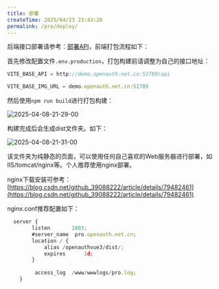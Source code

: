 ```yaml
---
title: 部署
createTime: 2025/04/23 23:43:26
permalink: /pro/deploy/
---
```


后端接口部署请参考：[部署API](/core/deployapi.html)，前端打包流程如下：

首先修改配置文件`.env.production`，打包构建前请调整为自己的接口地址：

```javascript
VITE_BASE_API = http://demo.openauth.net.cn:52789/api

VITE_BASE_IMG_URL = demo.openauth.net.cn:52789
```

然后使用`npm run build`进行打包构建：

![2025-04-08-21-29-00](http://img.openauth.net.cn/2025-04-08-21-29-00.png)

构建完成后会生成dist文件夹。如下：

![2025-04-08-21-31-00](http://img.openauth.net.cn/2025-04-08-21-31-00.png)

该文件夹为纯静态的页面，可以使用任何自己喜欢的Web服务器进行部署，如IIS/tomcat/nginx等。个人推荐使用nginx部署。

nginx下载安装可参考：[https://blog.csdn.net/github_39088222/article/details/79482461](https://blog.csdn.net/github_39088222/article/details/79482461)

nginx.conf推荐配置如下：

```javascript
  server {
        listen       1803;
        #server_name  pro.openauth.net.cn;
        location / {
            alias /openauthvue3/dist/;
            expires      1d; 
        }
        
         access_log  /www/wwwlogs/pro.log;
    }

```